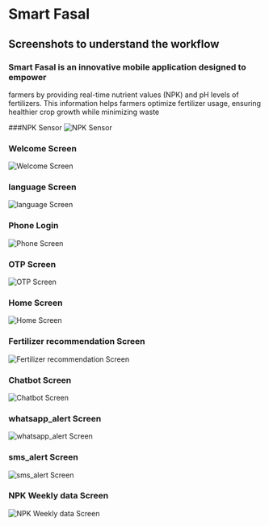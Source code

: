 # Smart Fasal 

## Screenshots to understand the workflow

### Smart Fasal is an innovative mobile application designed to empower
farmers by providing real-time nutrient values (NPK) and pH levels of
fertilizers. This information helps farmers optimize fertilizer usage,
ensuring healthier crop growth while minimizing waste

###NPK Sensor 
![NPK Sensor](assets/appimages/npk_sensor_kit.png)

### Welcome Screen
![Welcome Screen](assets/appimages/welcome_screen.png)

### language Screen
![language Screen](assets/appimages/language.png)

### Phone Login
![Phone Screen](assets/appimages/phonelogin.png)
### OTP Screen
![OTP Screen](assets/appimages/otp.png)
### Home Screen
![Home Screen](assets/appimages/homescreen.png)
### Fertilizer recommendation Screen
![Fertilizer recommendation Screen](assets/appimages/fertilizerrecomm.png)

### Chatbot Screen
![Chatbot Screen](assets/appimages/chatbot.png)

### whatsapp_alert Screen
![whatsapp_alert Screen](assets/appimages/whatsapp_alert.png)

### sms_alert Screen
![sms_alert Screen](assets/appimages/sms_alert.png)

### NPK Weekly data Screen
![NPK Weekly data Screen](assets/appimages/npk_weeklyData.png)
